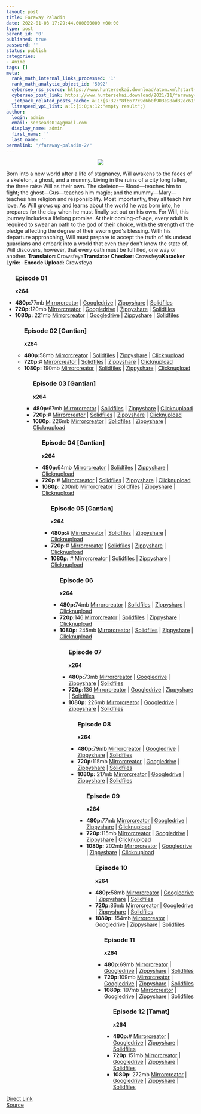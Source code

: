 ```yaml
---
layout: post
title: Faraway Paladin
date: 2022-01-03 17:29:44.000000000 +00:00
type: post
parent_id: '0'
published: true
password: ''
status: publish
categories:
- Anime
tags: []
meta:
  rank_math_internal_links_processed: '1'
  rank_math_analytic_object_id: '5092'
  cyberseo_rss_source: https://www.huntersekai.download/atom.xml?start-index=1
  cyberseo_post_link: https://www.huntersekai.download/2021/11/faraway-paladin.html
  _jetpack_related_posts_cache: a:1:{s:32:"8f6677c9d6b0f903e98ad32ec61f8deb";a:2:{s:7:"expires";i:1653332047;s:7:"payload";a:3:{i:0;a:1:{s:2:"id";i:26304;}i:1;a:1:{s:2:"id";i:26231;}i:2;a:1:{s:2:"id";i:26144;}}}}
  litespeed_vpi_list: a:1:{i:0;s:12:"empty result";}
author:
  login: admin
  email: senseads014@gmail.com
  display_name: admin
  first_name: ''
  last_name: ''
permalink: "/faraway-paladin-2/"
---
```

<p> <a class="popup" data-target="48761"></a>
<div dir="ltr" style="text-align: left;" trbidi="on">
<div class="separator" style="clear: both; text-align: center;"><a href="https://blogger.googleusercontent.com/img/a/AVvXsEjtJF-WHH7coxtjTahX3KFsU4K-ojrmobgorEy45FKPvtuRjpAGnIW_r3sRsZRS0_RmPSLKBU85i4Xzynfb4ls2Q9w0v9Gmak2zFo7a3wpiBPH8haSimH_N5ICBDTm3gtDICn1wyQw3BrClE4RW5AqvroeLOA6UfZUVVaiVOcCyf-Z4N3YjOfFnxlSW" imageanchor="1" style="margin-left: 1em; margin-right: 1em;"><img border="0" data-original-height="318" data-original-width="225" src="{{ site.baseurl }}/assets/2022/01/AVvXsEjtJF-WHH7coxtjTahX3KFsU4K-ojrmobgorEy45FKPvtuRjpAGnIW_r3sRsZRS0_RmPSLKBU85i4Xzynfb4ls2Q9w0v9Gmak2zFo7a3wpiBPH8haSimH_N5ICBDTm3gtDICn1wyQw3BrClE4RW5AqvroeLOA6UfZUVVaiVOcCyf-Z4N3YjOfFnxlSW" /></a></div>
<p>Born into a new world after a life of stagnancy, Will awakens to the faces of a skeleton, a ghost, and a mummy. Living in the ruins of a city long fallen, the three raise Will as their own. The skeleton— Blood—teaches him to fight; the ghost—Gus—teaches him magic; and the mummy—Mary—teaches him religion and responsibility. Most importantly, they all teach him love. As Will grows up and learns about the world he was born into, he prepares for the day when he must finally set out on his own. For Will, this journey includes a lifelong promise. At their coming-of-age, every adult is required to swear an oath to the god of their choice, with the strength of the pledge affecting the degree of their sworn god's blessing. With his departure approaching, Will must prepare to accept the truth of his undead guardians and embark into a world that even they don't know the state of. Will discovers, however, that every oath must be fulfilled, one way or another.<a name="more"></a>
<pekerja><b>Translator: </b><span>Crowsfeya</span><b>Translator Checker: </b><span>Crowsfeya</span><b>Karaoker Lyric: </b><span>-</span><b>Encode Upload: </b><span>Crowsfeya</span></pekerja>
<div class="dl">
<ul />
<h3>Episode 01</h3>
<p><strong>x264</strong>
<li><b>480p:</b><span id="size">77mb</span> <a href="https://mir.cr/KNHKRY9X">Mirrorcreator</a> | <a href="https://drive.google.com/file/d/1NGYrwrYo6aBD1b1LcKFjIoS_0BIB_ImU/view?usp=sharing">Googledrive</a> | <a href="https://www87.zippyshare.com/v/mT8f8Aqc/file.html">Zippyshare</a> | <a href="https://www.solidfiles.com/v/8Z738wrvBz7Y6">Solidfiles</a></li>
<li><b>720p:</b><span id="size">120mb</span> <a href="https://cararegistrasi.com/XgwbzZwKYy">Mirrorcreator</a> | <a href="https://drive.google.com/file/d/1x6OFWnz3knK-fC7EViNC4n2GdX3NUQ7l/view?usp=sharing">Googledrive</a> | <a href="https://cararegistrasi.com/WOVMc98t">Zippyshare</a> | <a href="https://cararegistrasi.com/qGOm">Solidfiles</a></li>
<li><b>1080p:</b> <span id="size">221mb</span> <a href="https://mir.cr/U5W2CW4O">Mirrorcreator</a> | <a href="https://drive.google.com/file/d/1AkNbxoUGsxd5twvAu99DAul5fNcbzkpu/view?usp=sharing">Googledrive</a> | <a href="https://www50.zippyshare.com/v/mGvMX9OY/file.html">Zippyshare</a> | <a href="https://www.solidfiles.com/v/W8LpGPxeYDqL2">Solidfiles</a></li>
<ul />
<h3>Episode 02 [Gantian]</h3>
<p><strong>x264</strong>
<li><b>480p:</b><span id="size">58mb</span> <a href="https://cararegistrasi.com/ofFOh95t">Mirrorcreator</a> | <a href="https://cararegistrasi.com/v3uMP">Solidfiles</a> | <a href="https://cararegistrasi.com/P4oZvrO7vIY">Zippyshare</a> | <a href="https://cararegistrasi.com/rVUAXBlFYSm9">Clicknupload</a></li>
<li><b>720p:</b><span id="size">#</span> <a href="#">Mirrorcreator</a> | <a href="#">Solidfiles</a> | <a href="#">Zippyshare</a> | <a href="#">Clicknupload</a></li>
<li><b>1080p:</b> <span id="size">190mb</span> <a href="https://cararegistrasi.com/MqV34sp">Mirrorcreator</a> | <a href="https://cararegistrasi.com/AJZQQwqN04fv">Solidfiles</a> | <a href="https://cararegistrasi.com/EYV6yOkJ9Kv6">Zippyshare</a> | <a href="https://cararegistrasi.com/mnkYIBPAyjF">Clicknupload</a></li>
<ul />
<h3>Episode 03 [Gantian]</h3>
<p><strong>x264</strong>
<li><b>480p:</b><span id="size">67mb</span> <a href="https://cararegistrasi.com/xTX18KpfXY">Mirrorcreator</a> | <a href="https://cararegistrasi.com/8JiD4hdPVi4h">Solidfiles</a> | <a href="https://cararegistrasi.com/Vs5ZMfGhgKv">Zippyshare</a> | <a href="https://cararegistrasi.com/FuEa">Clicknupload</a></li>
<li><b>720p:</b><span id="size">#</span> <a href="#">Mirrorcreator</a> | <a href="#">Solidfiles</a> | <a href="#">Zippyshare</a> | <a href="#">Clicknupload</a></li>
<li><b>1080p:</b> <span id="size">226mb</span> <a href="https://cararegistrasi.com/jbZNY9ZFhz">Mirrorcreator</a> | <a href="https://cararegistrasi.com/s2jWSN0gAVzA">Solidfiles</a> | <a href="https://cararegistrasi.com/nV7hlMu0w9H4">Zippyshare</a> | <a href="https://cararegistrasi.com/AHxM5xu">Clicknupload</a></li>
<ul />
<h3>Episode 04 [Gantian]</h3>
<p><strong>x264</strong>
<li><b>480p:</b><span id="size">64mb</span> <a href="https://cararegistrasi.com/enkG">Mirrorcreator</a> | <a href="https://cararegistrasi.com/9UgF">Solidfiles</a> | <a href="https://cararegistrasi.com/GqqSsctEI3HN">Zippyshare</a> | <a href="https://cararegistrasi.com/DH0rMqX">Clicknupload</a></li>
<li><b>720p:</b><span id="size">#</span> <a href="#">Mirrorcreator</a> | <a href="#">Solidfiles</a> | <a href="#">Zippyshare</a> | <a href="#">Clicknupload</a></li>
<li><b>1080p:</b> <span id="size">200mb</span> <a href="https://cararegistrasi.com/ghNmYDzy">Mirrorcreator</a> | <a href="https://cararegistrasi.com/tz0l2P8DK">Solidfiles</a> | <a href="https://cararegistrasi.com/kreOGR8ytK">Zippyshare</a> | <a href="https://cararegistrasi.com/zoyhP3yL">Clicknupload</a></li>
<ul />
<h3>Episode 05 [Gantian]</h3>
<p><strong>x264</strong>
<li><b>480p:</b><span id="size">#</span> <a href="#">Mirrorcreator</a> | <a href="#">Solidfiles</a> | <a href="#">Zippyshare</a> | <a href="#">Clicknupload</a></li>
<li><b>720p:</b><span id="size">#</span> <a href="#">Mirrorcreator</a> | <a href="#">Solidfiles</a> | <a href="#">Zippyshare</a> | <a href="#">Clicknupload</a></li>
<li><b>1080p:</b> <span id="size">#</span> <a href="#">Mirrorcreator</a> | <a href="#">Solidfiles</a> | <a href="#">Zippyshare</a> | <a href="#">Clicknupload</a></li>
<ul />
<h3>Episode 06</h3>
<p><strong>x264</strong>
<li><b>480p:</b><span id="size">74mb</span> <a href="https://cararegistrasi.com/8Dt3bKGOb14">Mirrorcreator</a> | <a href="https://cararegistrasi.com/fyNwjsi7z6">Solidfiles</a> | <a href="https://cararegistrasi.com/PEaVBV53T">Zippyshare</a> | <a href="https://cararegistrasi.com/sN1cxVlN">Clicknupload</a></li>
<li><b>720p:</b><span id="size">146</span> <a href="https://cararegistrasi.com/0XCKgkxD">Mirrorcreator</a> | <a href="https://cararegistrasi.com/mMwSpMFdDAAk">Solidfiles</a> | <a href="https://cararegistrasi.com/VlCnMQgqYdcp">Zippyshare</a> | <a href="https://cararegistrasi.com/yzqi7zP">Clicknupload</a></li>
<li><b>1080p:</b> <span id="size">245mb</span> <a href="https://cararegistrasi.com/yT0JFRJN1">Mirrorcreator</a> | <a href="https://cararegistrasi.com/vBkkWS">Solidfiles</a> | <a href="https://cararegistrasi.com/XdARg5cgyE3">Zippyshare</a> | <a href="https://cararegistrasi.com/Q98NNgNcM">Clicknupload</a></li>
<ul />
<h3>Episode 07</h3>
<p><strong>x264</strong>
<li><b>480p:</b><span id="size">73mb</span> <a href="https://cararegistrasi.com/zA1mZuw8eHg">Mirrorcreator</a> | <a href="https://cararegistrasi.com/pluB5ch8s">Googledrive</a> | <a href="https://cararegistrasi.com/E5buY7tHbiX">Zippyshare</a> | <a href="https://cararegistrasi.com/u7cub7oU401">Solidfiles</a></li>
<li><b>720p:</b><span id="size">136</span> <a href="https://cararegistrasi.com/rD2OR4QQ8wMp">Mirrorcreator</a> | <a href="https://cararegistrasi.com/H4zB">Googledrive</a> | <a href="https://cararegistrasi.com/gh1UfX">Zippyshare</a> | <a href="https://cararegistrasi.com/ITI98M">Solidfiles</a></li>
<li><b>1080p:</b> <span id="size">226mb</span> <a href="https://cararegistrasi.com/DH6C">Mirrorcreator</a> | <a href="https://cararegistrasi.com/o5bRiMU4">Googledrive</a> | <a href="https://cararegistrasi.com/tIOpGx119">Zippyshare</a> | <a href="https://cararegistrasi.com/P9ZzwyR">Solidfiles</a></li>
<ul />
<h3>Episode 08</h3>
<p><strong>x264</strong>
<li><b>480p:</b><span id="size">79mb</span> <a href="https://cararegistrasi.com/AIedq2Iqz4">Mirrorcreator</a> | <a href="https://cararegistrasi.com/ABd1hiHw5tTE">Googledrive</a> | <a href="https://cararegistrasi.com/rUyWhS6Zx25">Zippyshare</a> | <a href="https://cararegistrasi.com/0Mwlm">Solidfiles</a></li>
<li><b>720p:</b><span id="size">115mb</span> <a href="https://cararegistrasi.com/rKMk">Mirrorcreator</a> | <a href="https://cararegistrasi.com/dkjZObABE">Googledrive</a> | <a href="https://cararegistrasi.com/CwXO6h">Zippyshare</a> | <a href="https://cararegistrasi.com/7vXndWYC">Solidfiles</a></li>
<li><b>1080p:</b> <span id="size">217mb</span> <a href="https://cararegistrasi.com/Y7NjaxoY3v">Mirrorcreator</a> | <a href="https://cararegistrasi.com/3qP7d">Googledrive</a> | <a href="https://cararegistrasi.com/1s5TmI">Zippyshare</a> | <a href="https://cararegistrasi.com/YhT2QIebZa2k">Solidfiles</a></li>
<ul />
<h3>Episode 09</h3>
<p><strong>x264</strong>
<li><b>480p:</b><span id="size">77mb</span> <a href="https://cararegistrasi.com/uqJVCrgjN">Mirrorcreator</a> | <a href="https://cararegistrasi.com/7yIjZyCUxZR">Googledrive</a> | <a href="https://cararegistrasi.com/Uhq99Ps">Zippyshare</a> | <a href="https://cararegistrasi.com/TMdvoSE">Clicknupload</a></li>
<li><b>720p:</b><span id="size">115mb</span> <a href="https://cararegistrasi.com/yEdY41g3W">Mirrorcreator</a> | <a href="https://cararegistrasi.com/rR8E5j">Googledrive</a> | <a href="https://cararegistrasi.com/kY47W0">Zippyshare</a> | <a href="https://cararegistrasi.com/T9BVLgd">Clicknupload</a></li>
<li><b>1080p:</b> <span id="size">202mb</span> <a href="https://cararegistrasi.com/xVq4">Mirrorcreator</a> | <a href="https://cararegistrasi.com/JoVd0">Googledrive</a> | <a href="https://cararegistrasi.com/GirWA37Y34r">Zippyshare</a> | <a href="https://cararegistrasi.com/NXgSJm">Clicknupload</a></li>
<ul />
<h3>Episode 10</h3>
<p><strong>x264</strong>
<li><b>480p:</b><span id="size">58mb</span> <a href="https://cararegistrasi.com/xGHTh389ix" target="_blank" rel="noopener">Mirrorcreator</a> | <a href="https://cararegistrasi.com/gRx9ncl001f" target="_blank" rel="noopener">Googledrive</a> | <a href="https://cararegistrasi.com/GFOvMPK" target="_blank" rel="noopener">Zippyshare</a> | <a href="https://cararegistrasi.com/hupSR3Uf6Y7" target="_blank" rel="noopener">Solidfiles</a></li>
<li><b>720p:</b><span id="size">86mb</span> <a href="https://cararegistrasi.com/uASnZhKFvE" target="_blank" rel="noopener">Mirrorcreator</a> | <a href="https://cararegistrasi.com/R9gwpx" target="_blank" rel="noopener">Googledrive</a> | <a href="https://cararegistrasi.com/oUk2hLs50puF" target="_blank" rel="noopener">Zippyshare</a> | <a href="https://cararegistrasi.com/PijMSV5PEGao" target="_blank" rel="noopener">Solidfiles</a></li>
<li><b>1080p:</b> <span id="size">154mb</span> <a href="https://cararegistrasi.com/i6O13ZqMM" target="_blank" rel="noopener">Mirrorcreator</a> | <a href="https://cararegistrasi.com/ncgbm" target="_blank" rel="noopener">Googledrive</a> | <a href="https://cararegistrasi.com/aTmkxouPw" target="_blank" rel="noopener">Zippyshare</a> | <a href="https://cararegistrasi.com/sgOjV" target="_blank" rel="noopener">Solidfiles</a></li>
<ul />
<h3>Episode 11</h3>
<p><strong>x264</strong>
<li><b>480p:</b><span id="size">69mb</span> <a href="https://cararegistrasi.com/1rdyvlaCvFzO" target="_blank" rel="noopener">Mirrorcreator</a> | <a href="https://cararegistrasi.com/c6BM5h5k" target="_blank" rel="noopener">Googledrive</a> | <a href="https://cararegistrasi.com/DTpGdGKwFpw" target="_blank" rel="noopener">Zippyshare</a> | <a href="https://cararegistrasi.com/bhQIJAe2z" target="_blank" rel="noopener">Solidfiles</a></li>
<li><b>720p:</b><span id="size">109mb</span> <a href="https://cararegistrasi.com/XaV94" target="_blank" rel="noopener">Mirrorcreator</a> | <a href="https://cararegistrasi.com/rlF0ABbTXO" target="_blank" rel="noopener">Googledrive</a> | <a href="https://cararegistrasi.com/e4leR" target="_blank" rel="noopener">Zippyshare</a> | <a href="https://cararegistrasi.com/tcP7PnxWBR" target="_blank" rel="noopener">Solidfiles</a></li>
<li><b>1080p:</b> <span id="size">197mb</span> <a href="https://cararegistrasi.com/uDHVhFUsdK0U" target="_blank" rel="noopener">Mirrorcreator</a> | <a href="https://cararegistrasi.com/Lv4nsVRM" target="_blank" rel="noopener">Googledrive</a> | <a href="https://cararegistrasi.com/uvERU73nDtR" target="_blank" rel="noopener">Zippyshare</a> | <a href="https://cararegistrasi.com/wyf7AvLb9" target="_blank" rel="noopener">Solidfiles</a></li>
<ul />
<h3>Episode 12 [Tamat]</h3>
<p><strong>x264</strong>
<li><b>480p:</b><span id="size">#</span> <a href="https://cararegistrasi.com/afJ9n" target="_blank" rel="noopener">Mirrorcreator</a> | <a href="https://cararegistrasi.com/QBrgi8" target="_blank" rel="noopener">Googledrive</a> | <a href="https://cararegistrasi.com/lPBi2LMz" target="_blank" rel="noopener">Zippyshare</a> | <a href="https://cararegistrasi.com/CpSzThEE28lR" target="_blank" rel="noopener">Solidfiles</a></li>
<li><b>720p:</b><span id="size">151mb</span> <a href="https://cararegistrasi.com/VqjZJhK" target="_blank" rel="noopener">Mirrorcreator</a> | <a href="https://cararegistrasi.com/cprBzC2N" target="_blank" rel="noopener">Googledrive</a> | <a href="https://cararegistrasi.com/ODGKD" target="_blank" rel="noopener">Zippyshare</a> | <a href="https://cararegistrasi.com/SyDBdMyEx" target="_blank" rel="noopener">Solidfiles</a></li>
<li><b>1080p:</b> <span id="size">272mb</span> <a href="https://cararegistrasi.com/UJ3rY9FHW" target="_blank" rel="noopener">Mirrorcreator</a> | <a href="https://cararegistrasi.com/D8jEy4o" target="_blank" rel="noopener">Googledrive</a> | <a href="https://cararegistrasi.com/pKyW1MU" target="_blank" rel="noopener">Zippyshare</a> | <a href="https://cararegistrasi.com/BZJJY5" target="_blank" rel="noopener">Solidfiles</a></li>
</div>
</div>
<link rel="stylesheet" href="https://cdnjs.cloudflare.com/ajax/libs/font-awesome/4.7.0/css/font-awesome.min.css" />
<div class="divbtn"> <a href="https://handymansurrender.com/fihup8buzv?key=94550f7ce39444073321dde3b8782f97" class="btn"><i class="fa fa-download"></i> Direct Link</a> <br /><a href="https://www.huntersekai.download/2021/11/faraway-paladin.html">Source</a> </div>
